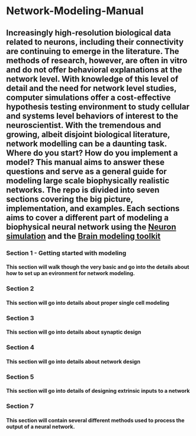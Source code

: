 # Network-Modeling-Manual

## Increasingly high-resolution biological data related to neurons, including their connectivity are continuing to emerge in the literature. The methods of research, however, are often in vitro and do not offer behavioral explanations at the network level. With knowledge of this level of detail and the need for network level studies, computer simulations offer a cost-effective hypothesis testing environment to study cellular and systems level behaviors of interest to the neuroscientist. With the tremendous and growing, albeit disjoint biological literature, network modelling can be a daunting task. Where do you start? How do you implement a model? This manual aims to answer these questions and serve as a general guide for modeling large scale biophysically realistic networks. The repo is divided into seven sections covering the big picture, implementation, and examples. Each sections aims to cover a different part of modeling a biophysical neural network using the [Neuron simulation](https://www.neuron.yale.edu/neuron/) and the [Brain modeling toolkit](https://alleninstitute.github.io/bmtk/)

### Section 1 - Getting started with modeling

#### This section will walk though the very basic and go into the details about how to set up an evironment for network modeling.

### Section 2

#### This section will go into details about proper single cell modeling

### Section 3

#### This section will go into details about synaptic design

### Section 4

#### This section will go into details about network design 

### Section 5

#### This section will go into details of designing extrinsic inputs to a network


### Section 7

#### This section will contain several different methods used to process the output of a neural network.